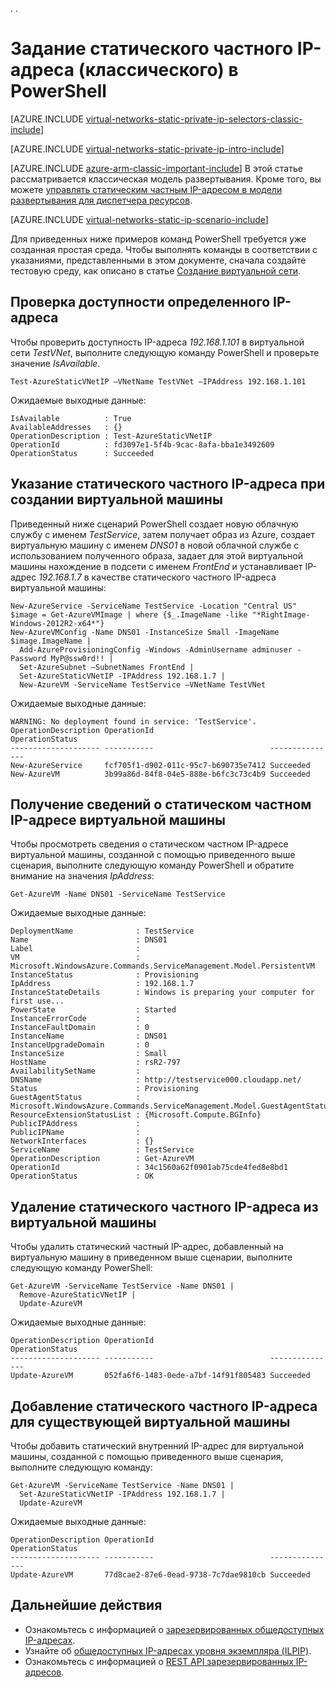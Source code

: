 .<properties 
   pageTitle="Установка статического частного IP-адреса в классическом режиме с помощью PowerShell| Microsoft Azure"
   description="Основные сведения о статических частных IP-адресах (DIP) и об управлении ими в классическом режиме, а также в PowerShell"
   services="virtual-network"
   documentationCenter="na"
   authors="jimdial"
   manager="carmonm"
   editor="tysonn"
   tags="azure-service-management"
/>
.<tags 
   ms.service="virtual-network"
   ms.devlang="na"
   ms.topic="article"
   ms.tgt_pltfrm="na"
   ms.workload="infrastructure-services"
   ms.date="02/02/2016"
   ms.author="jdial" />

# Задание статического частного IP-адреса (классического) в PowerShell

[AZURE.INCLUDE [virtual-networks-static-private-ip-selectors-classic-include](../../includes/virtual-networks-static-private-ip-selectors-classic-include.md)]

[AZURE.INCLUDE [virtual-networks-static-private-ip-intro-include](../../includes/virtual-networks-static-private-ip-intro-include.md)]

[AZURE.INCLUDE [azure-arm-classic-important-include](../../includes/azure-arm-classic-important-include.md)] В этой статье рассматривается классическая модель развертывания. Кроме того, вы можете [управлять статическим частным IP-адресом в модели развертывания для диспетчера ресурсов](virtual-networks-static-private-ip-arm-ps.md).

[AZURE.INCLUDE [virtual-networks-static-ip-scenario-include](../../includes/virtual-networks-static-ip-scenario-include.md)]

Для приведенных ниже примеров команд PowerShell требуется уже созданная простая среда. Чтобы выполнять команды в соответствии с указаниями, представленными в этом документе, сначала создайте тестовую среду, как описано в статье [Создание виртуальной сети](virtual-networks-create-vnet-classic-netcfg-ps.md).

## Проверка доступности определенного IP-адреса
Чтобы проверить доступность IP-адреса *192.168.1.101* в виртуальной сети *TestVNet*, выполните следующую команду PowerShell и проверьте значение *IsAvailable*.

	Test-AzureStaticVNetIP –VNetName TestVNet –IPAddress 192.168.1.101 

Ожидаемые выходные данные:

	IsAvailable          : True
	AvailableAddresses   : {}
	OperationDescription : Test-AzureStaticVNetIP
	OperationId          : fd3097e1-5f4b-9cac-8afa-bba1e3492609
	OperationStatus      : Succeeded

## Указание статического частного IP-адреса при создании виртуальной машины
Приведенный ниже сценарий PowerShell создает новую облачную службу с именем *TestService*, затем получает образ из Azure, создает виртуальную машину с именем *DNS01* в новой облачной службе с использованием полученного образа, задает для этой виртуальной машины нахождение в подсети с именем *FrontEnd* и устанавливает IP-адрес *192.168.1.7* в качестве статического частного IP-адреса виртуальной машины:

	New-AzureService -ServiceName TestService -Location "Central US"
	$image = Get-AzureVMImage | where {$_.ImageName -like "*RightImage-Windows-2012R2-x64*"}
	New-AzureVMConfig -Name DNS01 -InstanceSize Small -ImageName $image.ImageName |
	  Add-AzureProvisioningConfig -Windows -AdminUsername adminuser -Password MyP@ssw0rd!! |
	  Set-AzureSubnet –SubnetNames FrontEnd |
	  Set-AzureStaticVNetIP -IPAddress 192.168.1.7 |
	  New-AzureVM -ServiceName TestService –VNetName TestVNet

Ожидаемые выходные данные:

	WARNING: No deployment found in service: 'TestService'.
	OperationDescription OperationId                          OperationStatus
	-------------------- -----------                          ---------------
	New-AzureService     fcf705f1-d902-011c-95c7-b690735e7412 Succeeded      
	New-AzureVM          3b99a86d-84f8-04e5-888e-b6fc3c73c4b9 Succeeded  

## Получение сведений о статическом частном IP-адресе виртуальной машины
Чтобы просмотреть сведения о статическом частном IP-адресе виртуальной машины, созданной с помощью приведенного выше сценария, выполните следующую команду PowerShell и обратите внимание на значения *IpAddress*:

	Get-AzureVM -Name DNS01 -ServiceName TestService

Ожидаемые выходные данные:

	DeploymentName              : TestService
	Name                        : DNS01
	Label                       : 
	VM                          : Microsoft.WindowsAzure.Commands.ServiceManagement.Model.PersistentVM
	InstanceStatus              : Provisioning
	IpAddress                   : 192.168.1.7
	InstanceStateDetails        : Windows is preparing your computer for first use...
	PowerState                  : Started
	InstanceErrorCode           : 
	InstanceFaultDomain         : 0
	InstanceName                : DNS01
	InstanceUpgradeDomain       : 0
	InstanceSize                : Small
	HostName                    : rsR2-797
	AvailabilitySetName         : 
	DNSName                     : http://testservice000.cloudapp.net/
	Status                      : Provisioning
	GuestAgentStatus            : Microsoft.WindowsAzure.Commands.ServiceManagement.Model.GuestAgentStatus
	ResourceExtensionStatusList : {Microsoft.Compute.BGInfo}
	PublicIPAddress             : 
	PublicIPName                : 
	NetworkInterfaces           : {}
	ServiceName                 : TestService
	OperationDescription        : Get-AzureVM
	OperationId                 : 34c1560a62f0901ab75cde4fed8e8bd1
	OperationStatus             : OK

## Удаление статического частного IP-адреса из виртуальной машины
Чтобы удалить статический частный IP-адрес, добавленный на виртуальную машину в приведенном выше сценарии, выполните следующую команду PowerShell:
	
	Get-AzureVM -ServiceName TestService -Name DNS01 |
	  Remove-AzureStaticVNetIP |
	  Update-AzureVM

Ожидаемые выходные данные:

	OperationDescription OperationId                          OperationStatus
	-------------------- -----------                          ---------------
	Update-AzureVM       052fa6f6-1483-0ede-a7bf-14f91f805483 Succeeded

## Добавление статического частного IP-адреса для существующей виртуальной машины
Чтобы добавить статический внутренний IP-адрес для виртуальной машины, созданной с помощью приведенного выше сценария, выполните следующую команду:

	Get-AzureVM -ServiceName TestService -Name DNS01 |
	  Set-AzureStaticVNetIP -IPAddress 192.168.1.7 |
	  Update-AzureVM

Ожидаемые выходные данные:

	OperationDescription OperationId                          OperationStatus
	-------------------- -----------                          ---------------
	Update-AzureVM       77d8cae2-87e6-0ead-9738-7c7dae9810cb Succeeded 

## Дальнейшие действия

- Ознакомьтесь с информацией о [зарезервированных общедоступных IP-адресах](virtual-networks-reserved-public-ip.md).
- Узнайте об [общедоступных IP-адресах уровня экземпляра (ILPIP)](virtual-networks-instance-level-public-ip.md).
- Ознакомьтесь с информацией о [REST API зарезервированных IP-адресов](https://msdn.microsoft.com/library/azure/dn722420.aspx).

<!---HONumber=AcomDC_0817_2016-->